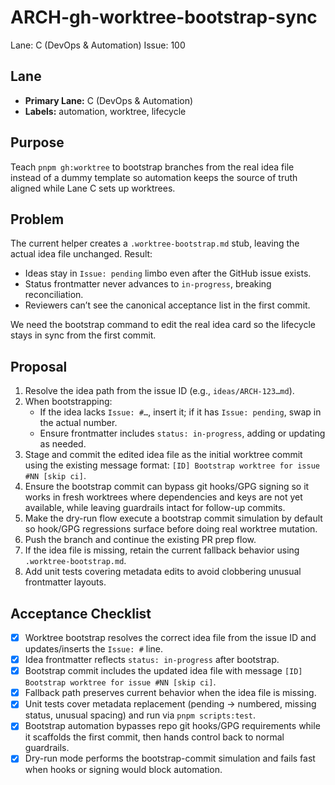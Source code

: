 # ARCH-gh-worktree-bootstrap-sync

Lane: C (DevOps & Automation)
Issue: 100

## Lane

- **Primary Lane:** C (DevOps & Automation)
- **Labels:** automation, worktree, lifecycle

## Purpose

Teach `pnpm gh:worktree` to bootstrap branches from the real idea file instead
of a dummy template so automation keeps the source of truth aligned while Lane C
sets up worktrees.

## Problem

The current helper creates a `.worktree-bootstrap.md` stub, leaving the actual
idea file unchanged. Result:

- Ideas stay in `Issue: pending` limbo even after the GitHub issue exists.
- Status frontmatter never advances to `in-progress`, breaking reconciliation.
- Reviewers can’t see the canonical acceptance list in the first commit.

We need the bootstrap command to edit the real idea card so the lifecycle stays
in sync from the first commit.

## Proposal

1. Resolve the idea path from the issue ID (e.g., `ideas/ARCH-123…md`).
2. When bootstrapping:
   - If the idea lacks `Issue: #…`, insert it; if it has `Issue: pending`, swap
     in the actual number.
   - Ensure frontmatter includes `status: in-progress`, adding or updating as
     needed.
3. Stage and commit the edited idea file as the initial worktree commit using
   the existing message format: `[ID] Bootstrap worktree for issue #NN [skip ci]`.
4. Ensure the bootstrap commit can bypass git hooks/GPG signing so it works in
   fresh worktrees where dependencies and keys are not yet available, while
   leaving guardrails intact for follow-up commits.
5. Make the dry-run flow execute a bootstrap commit simulation by default so
   hook/GPG regressions surface before doing real worktree mutation.
6. Push the branch and continue the existing PR prep flow.
7. If the idea file is missing, retain the current fallback behavior using
   `.worktree-bootstrap.md`.
8. Add unit tests covering metadata edits to avoid clobbering unusual
   frontmatter layouts.

## Acceptance Checklist

- [x] Worktree bootstrap resolves the correct idea file from the issue ID and
      updates/inserts the `Issue: #` line.
- [x] Idea frontmatter reflects `status: in-progress` after bootstrap.
- [x] Bootstrap commit includes the updated idea file with message
      `[ID] Bootstrap worktree for issue #NN [skip ci]`.
- [x] Fallback path preserves current behavior when the idea file is missing.
- [x] Unit tests cover metadata replacement (pending → numbered, missing status,
      unusual spacing) and run via `pnpm scripts:test`.
- [x] Bootstrap automation bypasses repo git hooks/GPG requirements while it
      scaffolds the first commit, then hands control back to normal guardrails.
- [x] Dry-run mode performs the bootstrap-commit simulation and fails fast when
      hooks or signing would block automation.
